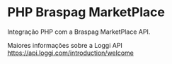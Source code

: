 # PHP Braspag MarketPlace

Integração PHP com a Braspag MarketPlace API.

Maiores informações sobre a Loggi API https://api.loggi.com/introduction/welcome
